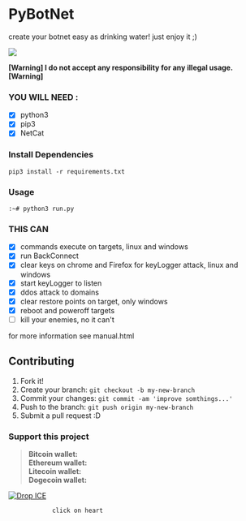 
# PyBotNet

create your botnet easy as drinking water! just enjoy it ;)

![](image.png)

**[Warning] I do not accept any responsibility for any illegal usage. [Warning]**


### YOU WILL NEED :

- [x] python3
- [x] pip3
- [x] NetCat

### Install Dependencies

```
pip3 install -r requirements.txt
```

### Usage

```
:~# python3 run.py
```

### THIS CAN

- [x] commands execute on targets, linux and windows
- [x] run BackConnect
- [x] clear keys on chrome and Firefox for keyLogger attack, linux and windows
- [x] start keyLogger to listen
- [x] ddos attack to domains
- [x] clear restore points on target, only windows
- [x] reboot and poweroff targets
- [ ] kill your enemies, no it can't
  
for more information see manual.html

## Contributing

1. Fork it!
2. Create your branch: `git checkout -b my-new-branch`
3. Commit your changes: `git commit -am 'improve somthings...'`
4. Push to the branch: `git push origin my-new-branch`
5. Submit a pull request :D

### Support this project 

> **Bitcoin wallet:** <br>
> **Ethereum wallet:** <br>
> **Litecoin wallet:** <br>
> **Dogecoin wallet:** <br>


[![Drop ICE](heart.svg)](https://twitter.com/thealiabdollahi)

                click on heart

